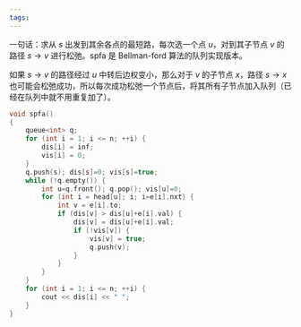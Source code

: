 ```yaml
---
tags:
---
```

一句话：求从 $s$ 出发到其余各点的最短路，每次选一个点 $u$，对到其子节点 $v$ 的路径 $s\rightarrow v$ 进行松弛。spfa 是 Bellman-ford 算法的队列实现版本。

如果 $s\rightarrow v$ 的路径经过 $u$ 中转后边权变小，那么对于 $v$ 的子节点 $x$，路径 $s \rightarrow x$ 也可能会松弛成功，所以每次成功松弛一个节点后，将其所有子节点加入队列（已经在队列中就不用重复加了）。

```cpp
void spfa()
{
	queue<int> q;
	for (int i = 1; i <= n; ++i) {
		dis[i] = inf;
		vis[i] = 0;
	}
	q.push(s); dis[s]=0; vis[s]=true;
	while (!q.empty()) {
		int u=q.front(); q.pop(); vis[u]=0;
		for (int i = head[u]; i; i=e[i].nxt) {
			int v = e[i].to;
			if (dis[v] > dis[u]+e[i].val) {
				dis[v] = dis[u]+e[i].val;
				if (!vis[v]) {
					vis[v] = true;
					q.push(v);
				}
			}
		}
	}
	for (int i = 1; i <= n; ++i) {
		cout << dis[i] << " ";
	}
} 
```
